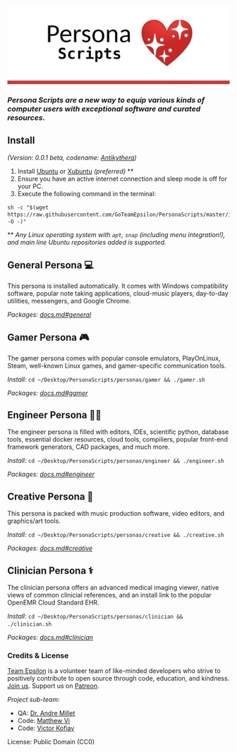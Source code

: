 ![IMG](./logo.png)

### _Persona Scripts are a new way to equip various kinds of computer users with exceptional software and curated resources._ ###

## Install

_(Version: 0.0.1 *beta*, codename: [Antikythera](https://en.wikipedia.org/wiki/Antikythera_mechanism))_

1. Install [Ubuntu](https://www.ubuntu.com/download/desktop) or [Xubuntu](https://xubuntu.org/) _(preferred)_ **
2. Ensure you have an active internet connection and sleep mode is off for your PC. 
3. Execute the following command in the terminal:
```
sh -c "$(wget https://raw.githubusercontent.com/GoTeamEpsilon/PersonaScripts/master/install.sh -O -)"
```

** _Any Linux operating system with `apt`, `snap` (including menu integration!), and main line Ubuntu repositories added is supported._

## General Persona 💻

This persona is installed automatically. It comes with Windows compatibility software, popular note taking applications, cloud-music players, day-to-day utilities, messengers, and Google Chrome.

_Packages: [docs.md#general](https://github.com/GoTeamEpsilon/PersonaScripts/blob/master/personas/docs.md#general)_

## Gamer Persona 🎮

The gamer persona comes with popular console emulators, PlayOnLinux, Steam, well-known Linux games, and gamer-specific communication tools.

_Install:_ `cd ~/Desktop/PersonaScripts/personas/gamer && ./gamer.sh`

_Packages: [docs.md#gamer](https://github.com/GoTeamEpsilon/PersonaScripts/blob/master/personas/docs.md#gamer)_

## Engineer Persona 👩‍💻

The engineer persona is filled with editors, IDEs, scientific python, database tools, essential docker resources, cloud tools, compiliers, popular front-end framework generators, CAD packages, and much more. 

_Install:_ `cd ~/Desktop/PersonaScripts/personas/engineer && ./engineer.sh`

_Packages: [docs.md#engineer](https://github.com/GoTeamEpsilon/PersonaScripts/blob/master/personas/docs.md#engineer)_

## Creative Persona 🎨

This persona is packed with music production software, video editors, and graphics/art tools.

_Install:_ `cd ~/Desktop/PersonaScripts/personas/creative && ./creative.sh`

_Packages: [docs.md#creative](https://github.com/GoTeamEpsilon/PersonaScripts/blob/master/personas/docs.md#creative)_

## Clinician Persona ⚕️

The clinician persona offers an advanced medical imaging viewer, native views of common clinicial references, and an install link to the popular OpenEMR Cloud Standard EHR.

_Install:_ `cd ~/Desktop/PersonaScripts/personas/clinician && ./clinician.sh`

_Packages: [docs.md#clinician](https://github.com/GoTeamEpsilon/PersonaScripts/blob/master/personas/docs.md#clinician)_


### Credits & License

[Team Epsilon](https://github.com/GoTeamEpsilon/purpose) is a volunteer team of like-minded developers who strive to positively contribute to open source through code, education, and kindness. [Join us](https://github.com/GoTeamEpsilon/purpose/issues/new). Support us on [Patreon](https://www.patreon.com/matthewvi).

_Project sub-team:_
- QA: [Dr. Andre Millet](https://github.com/andremillet)
- Code: [Matthew Vi](https://github.com/matthewvi)
- Code: [Victor Kofiav](https://github.com/kofiav)

License: Public Domain (CC0)
